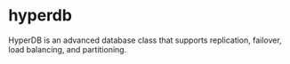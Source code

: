 # hyperdb
HyperDB is an advanced database class that supports replication, failover, load balancing, and partitioning.
